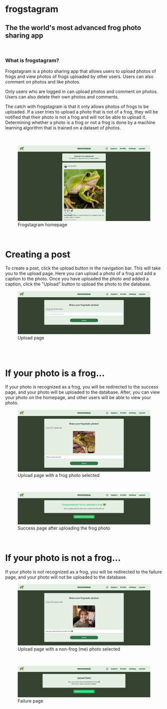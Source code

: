 # **frogstagram**

## **The the world's most advanced frog photo sharing app**

<br/>

### **What is frogstagram?**

Frogstagram is a photo sharing app that allows users to upload photos of frogs and view photos of frogs uploaded by other users. Users can also comment on photos and like photos.

Only users who are logged in can upload photos and comment on photos. Users can also delete their own photos and comments.

The catch with frogstagram is that it only allows photos of frogs to be uploaded. If a user tries to upload a photo that is not of a frog, they will be notified that their photo is not a frog and will not be able to upload it. Determining whether a photo is a frog or not a frog is done by a machine learning algorithm that is trained on a dataset of photos.
<br/>
<br/>
<br/>

<!-- Access image from /docs-and-readme/img/Frogstagram1.JPG -->

<figure>
  <img src="./docs-and-readme/img/Frogstagram1.JPG" alt="Homepage of Frogstagram">
  <figcaption>Frogstagram homepage</figcaption>
</figure>
<br/>

# Creating a post

To create a post, click the upload button in the navigation bar. This will take you to the upload page. Here you can upload a photo of a frog and add a caption to the photo. Once you have uploaded the photo and added a caption, click the "Upload" button to upload the photo to the database.

<figure>
  <img src="./docs-and-readme/img/FrogstagramUpload.JPG" alt="Create post page">
  <figcaption>Upload page</figcaption>
</figure>
<br/>
<br/>

# If your photo is a frog...

If your photo is recognized as a frog, you will be redirected to the success page, and your photo will be uploaded to the database. After, you can view your photo on the homepage, and other users will be able to view your photo.

<figure>
    <img src="./docs-and-readme/img/FrogstagramUploadPt2.JPG" alt="Failure page">
    <figcaption>Upload page with a frog photo selected</figcaption>
</figure>
<br/>

<figure>
  <img src="./docs-and-readme/img/FrogstagramUploadSuccess.JPG" alt="Success page">
  <figcaption>Success page after uploading the frog photo</figcaption>
</figure>
<br/>

# If your photo is not a frog...

If your photo is not recognized as a frog, you will be redirected to the failure page, and your photo will not be uploaded to the database.
<br/>

<figure>
    <img src="./docs-and-readme/img/FrogstagramUploadPt3.JPG" alt="Failure page">
    <figcaption>Upload page with a non-frog (me) photo selected</figcaption>
</figure>
<br/>

<figure>
  <img src="./docs-and-readme/img/FrogstagramUploadFailure.JPG" alt="Failure page">
  <figcaption>Failure page</figcaption>
</figure>
